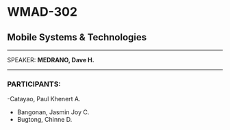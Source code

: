 # WMAD-302

## Mobile Systems & Technologies

---

SPEAKER: **MEDRANO, Dave H.**

---

### PARTICIPANTS:
-Catayao, Paul Khenert A.

- Bangonan, Jasmin Joy C.
- Bugtong, Chinne D.

